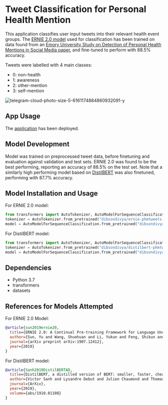 # Tweet Classification for Personal Health Mention
This application classifies user input tweets into their relevant health event groups. The [ERNIE 2.0 model](https://huggingface.co/dibsondivya/ernie-phmtweets-sutd) used for classification has been trained on data found from an [Emory University Study on Detection of Personal Health Mentions in Social Media paper](https://arxiv.org/pdf/1802.09130v2.pdf), and fine-tuned to perform with 88.5% accuracy.

Tweets were labelled with 4 main classes:
* 0: non-health
* 1: awareness
* 2: other-mention
* 3: self-mention

![telegram-cloud-photo-size-5-6161174884860932091-y](https://user-images.githubusercontent.com/56643379/174516239-21a67c38-bbe0-4e83-b164-ed5f7039e4bf.jpg)


## App Usage
The [application](https://ai-health-event.herokuapp.com) has been deployed.

## Model Development
Model was trained on preprocessed tweet data, before finetuning and evaluation against validation and test sets. ERNIE 2.0 was found to be the best performing, reporting an accuracy of 88.5% on the test set. Note that a similarly high performing model based on [DistilBERT](https://huggingface.co/dibsondivya/distilbert-phmtweets-sutd) was also finetuned, performing with 87.7% accuracy. 

## Model Installation and Usage
For ERNIE 2.0 model:
```Python
from transformers import AutoTokenizer, AutoModelForSequenceClassification
tokenizer = AutoTokenizer.from_pretrained("dibsondivya/ernie-phmtweets-sutd")
model = AutoModelForSequenceClassification.from_pretrained("dibsondivya/ernie-phmtweets-sutd")
```

For DistilBERT model:
```Python
from transformers import AutoTokenizer, AutoModelForSequenceClassification
tokenizer = AutoTokenizer.from_pretrained("dibsondivya/distilbert-phmtweets-sutd")
model = AutoModelForSequenceClassification.from_pretrained("dibsondivya/distilbert-phmtweets-sutd")
```

## Dependencies
* Python 3.7 
* transformers
* datasets


## References for Models Attempted
For ERNIE 2.0 Model:
```bibtex
@article{sun2019ernie20,
  title={ERNIE 2.0: A Continual Pre-training Framework for Language Understanding},
  author={Sun, Yu and Wang, Shuohuan and Li, Yukun and Feng, Shikun and Tian, Hao and Wu, Hua and Wang, Haifeng},
  journal={arXiv preprint arXiv:1907.12412},
  year={2019} 
}
```

For DistilBERT model:
```bibtex
@article{Sanh2019DistilBERTAD,
  title={DistilBERT, a distilled version of BERT: smaller, faster, cheaper and lighter},
  author={Victor Sanh and Lysandre Debut and Julien Chaumond and Thomas Wolf},
  journal={ArXiv},
  year={2019},
  volume={abs/1910.01108}
}
```
